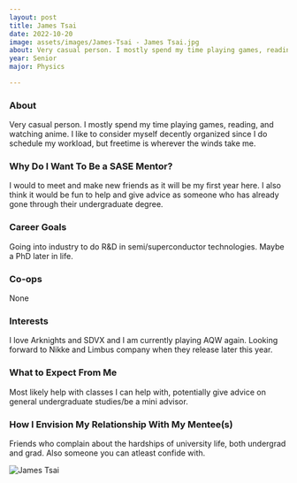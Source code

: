 ```yaml
---
layout: post
title: James Tsai  
date: 2022-10-20
image: assets/images/James-Tsai - James Tsai.jpg
about: Very casual person. I mostly spend my time playing games, reading, and watching anime. I like to consider myself decently organized since I do schedule my workload, but freetime is wherever the winds take me.
year: Senior
major: Physics

---
```


### About

Very casual person. I mostly spend my time playing games, reading, and watching anime. I like to consider myself decently organized since I do schedule my workload, but freetime is wherever the winds take me.

### Why Do I Want To Be a SASE Mentor?

I would to meet and make new friends as it will be my first year here. I also think it would be fun to help and give advice as someone who has already gone through their undergraduate degree.

### Career Goals

Going into industry to do R&D in semi/superconductor technologies. Maybe a PhD later in life.

### Co-ops

None

### Interests

I love Arknights and SDVX and I am currently playing AQW again. Looking forward to Nikke and Limbus company when they release later this year. 

### What to Expect From Me

Most likely help with classes I can help with, potentially give advice on general undergraduate studies/be a mini advisor. 

### How I Envision My Relationship With My Mentee(s) 

Friends who complain about the hardships of university life, both undergrad and grad. Also someone you can atleast confide with.

<div class="text-center my-5">
    <img src="https://sase-drexel.github.io/mentorship-2021/assets/images/James-Tsai.jpg" alt="James Tsai " class="rounded post-img" />
</div>

